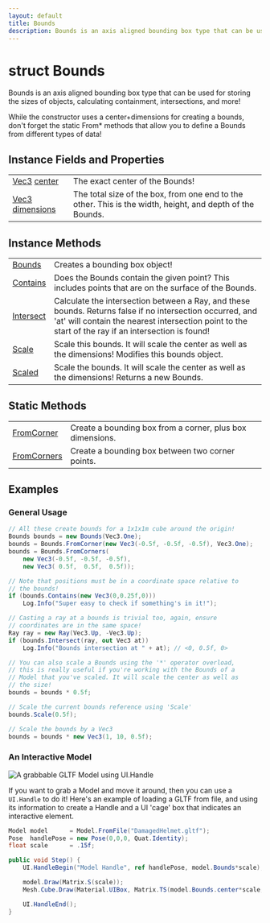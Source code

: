```yaml
---
layout: default
title: Bounds
description: Bounds is an axis aligned bounding box type that can be used for storing the sizes of objects, calculating containment, intersections, and more!  While the constructor uses a center+dimensions for creating a bounds, don't forget the static From* methods that allow you to define a Bounds from different types of data!
---
```

# struct Bounds

Bounds is an axis aligned bounding box type that can be used
for storing the sizes of objects, calculating containment,
intersections, and more!

While the constructor uses a center+dimensions for creating a bounds,
don't forget the static From* methods that allow you to define a Bounds
from different types of data!

## Instance Fields and Properties

|  |  |
|--|--|
|[Vec3]({{site.url}}/Pages/StereoKit/Vec3.html) [center]({{site.url}}/Pages/StereoKit/Bounds/center.html)|The exact center of the Bounds!|
|[Vec3]({{site.url}}/Pages/StereoKit/Vec3.html) [dimensions]({{site.url}}/Pages/StereoKit/Bounds/dimensions.html)|The total size of the box, from one end to the other. This is the width, height, and depth of the Bounds.|

## Instance Methods

|  |  |
|--|--|
|[Bounds]({{site.url}}/Pages/StereoKit/Bounds/Bounds.html)|Creates a bounding box object!|
|[Contains]({{site.url}}/Pages/StereoKit/Bounds/Contains.html)|Does the Bounds contain the given point? This includes points that are on the surface of the Bounds.|
|[Intersect]({{site.url}}/Pages/StereoKit/Bounds/Intersect.html)|Calculate the intersection between a Ray, and these bounds. Returns false if no intersection occurred, and 'at' will contain the nearest intersection point to the start of the ray if an intersection is found!|
|[Scale]({{site.url}}/Pages/StereoKit/Bounds/Scale.html)|Scale this bounds. It will scale the center as well as	the dimensions! Modifies this bounds object.|
|[Scaled]({{site.url}}/Pages/StereoKit/Bounds/Scaled.html)|Scale the bounds. It will scale the center as well as	the dimensions! Returns a new Bounds.|

## Static Methods

|  |  |
|--|--|
|[FromCorner]({{site.url}}/Pages/StereoKit/Bounds/FromCorner.html)|Create a bounding box from a corner, plus box dimensions.|
|[FromCorners]({{site.url}}/Pages/StereoKit/Bounds/FromCorners.html)|Create a bounding box between two corner points.|

## Examples

### General Usage

```csharp
// All these create bounds for a 1x1x1m cube around the origin!
Bounds bounds = new Bounds(Vec3.One);
bounds = Bounds.FromCorner(new Vec3(-0.5f, -0.5f, -0.5f), Vec3.One);
bounds = Bounds.FromCorners(
	new Vec3(-0.5f, -0.5f, -0.5f),
	new Vec3( 0.5f,  0.5f,  0.5f));

// Note that positions must be in a coordinate space relative to 
// the bounds!
if (bounds.Contains(new Vec3(0,0.25f,0)))
	Log.Info("Super easy to check if something's in it!");

// Casting a ray at a bounds is trivial too, again, ensure 
// coordinates are in the same space!
Ray ray = new Ray(Vec3.Up, -Vec3.Up);
if (bounds.Intersect(ray, out Vec3 at))
	Log.Info("Bounds intersection at " + at); // <0, 0.5f, 0>

// You can also scale a Bounds using the '*' operator overload, 
// this is really useful if you're working with the Bounds of a
// Model that you've scaled. It will scale the center as well as
// the size!
bounds = bounds * 0.5f;

// Scale the current bounds reference using 'Scale'
bounds.Scale(0.5f);

// Scale the bounds by a Vec3
bounds = bounds * new Vec3(1, 10, 0.5f);
```

### An Interactive Model

![A grabbable GLTF Model using UI.Handle]({{site.screen_url}}/HandleBox.jpg)

If you want to grab a Model and move it around, then you can use a
`UI.Handle` to do it! Here's an example of loading a GLTF from file,
and using its information to create a Handle and a UI 'cage' box that
indicates an interactive element.

```csharp
Model model      = Model.FromFile("DamagedHelmet.gltf");
Pose  handlePose = new Pose(0,0,0, Quat.Identity);
float scale      = .15f;

public void Step() {
	UI.HandleBegin("Model Handle", ref handlePose, model.Bounds*scale);

	model.Draw(Matrix.S(scale));
	Mesh.Cube.Draw(Material.UIBox, Matrix.TS(model.Bounds.center*scale, model.Bounds.dimensions*scale));

	UI.HandleEnd();
}
```

